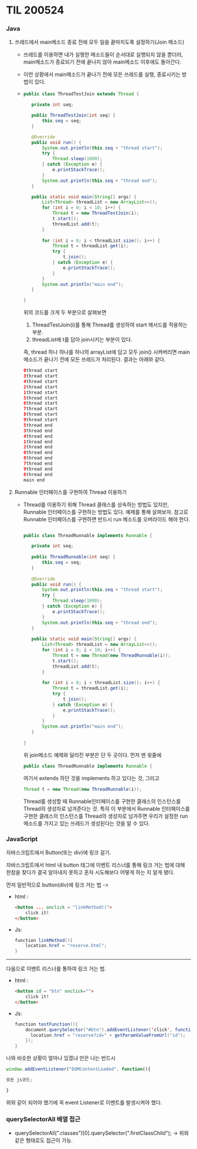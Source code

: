 # TIL 200524

### Java

1. 쓰레드에서 main메소드 종료 전에 모두 일을 끝마치도록 설정하기(Join 메소드)
   
   - 쓰레드를 이용하면 내가 실행한 메소드들이 순서대로 실행되지 않을 뿐더러, main메소드가 종료되기 전에 끝나지 않아 main메소드 이후에도 돌아간다.
   
   - 이런 상황에서 main메소드가 끝나기 전에 모든 쓰레드를 실행, 종료시키는 방법이 있다.
   
   - ```java
     public class ThreadTestJoin extends Thread {
     
     	private int seq;
     
     	public ThreadTestJoin(int seq) {
     		this.seq = seq;
     	}
     
     	@Override
     	public void run() {
     		System.out.println(this.seq + "thread start");
     		try {
     			Thread.sleep(1000);
     		} catch (Exception e) {
     			e.printStackTrace();
     		}
     		System.out.println(this.seq + "thread end");
     	}
     
     	public static void main(String[] args) {
     		List<Thread> threadList = new ArrayList<>();
     		for (int i = 0; i < 10; i++) {
     			Thread t = new ThreadTestJoin(i);
     			t.start();
     			threadList.add(t);
     		}
     		
     		for (int i = 0; i < threadList.size(); i++) {
     			Thread t = threadList.get(i);
     			try {
     				t.join();
     			} catch (Exception e) {
     				e.printStackTrace();
     			}
     		}
     		System.out.println("main end");
     	}
     
     }
     
     ```
   
     위의 코드를 크게 두 부분으로 살펴보면 
   
     1. ThreadTestJoin(i)를 통해 Thread를 생성하여 start 메서드를 적용하는 부분.
     2. threadList에 t를 담아 join시키는 부분이 있다.
   
     즉, thread 하나 하나를 하나의 arrayList에 담고 모두 join() 시켜버리면 main메소드가 끝나기 전에 모든 쓰레드가 처리된다. 결과는 아래와 같다.
   
     ```java
     0thread start
     3thread start
     4thread start
     2thread start
     1thread start
     5thread start
     6thread start
     7thread start
     8thread start
     9thread start
     5thread end
     3thread end
     4thread end
     1thread end
     2thread end
     0thread end
     8thread end
     7thread end
     9thread end
     6thread end
     main end
     ```
   
     
   
2. Runnable 인터페이스를 구현하여 Thread 이용하기

   - Thread를 이용하기 위해 Thread 클래스를 상속하는 방법도 있지만, Runnable 인터페이스를 구현하는 방법도 있다. 예제를 통해 살펴보자. 참고로 Runnable 인터페이스를 구현하면 반드시 run 메소드를 오버라이드 해야 한다.

     ```java
     
     public class ThreadRunnable implements Runnable {
     
     	private int seq;
     	
     	public ThreadRunnable(int seq) {
     		this.seq = seq;
     	}
     	
     	@Override
     	public void run() {
     		System.out.println(this.seq + "thread start");
     		try {
     			Thread.sleep(1000);
     		} catch (Exception e) {
     			e.printStackTrace();
     		}
     		System.out.println(this.seq + "thread end");
     	}
     	
     	public static void main(String[] args) {
     		List<Thread> threadList = new ArrayList<>();
     		for (int i = 0; i < 10; i++) {
     			Thread t = new Thread(new ThreadRunnable(i));
     			t.start();
     			threadList.add(t);
     		}
     		
     		for (int i = 0; i < threadList.size(); i++) {
     			Thread t = threadList.get(i);
     			try {
     				t.join();
     			} catch (Exception e) {
     				e.printStackTrace();
     			}
     		}
     		System.out.println("main end");
     	}
     	
     }
     ```

     위 join메소드 예제와 달라진 부분은 단 두 곳이다. 먼저 맨 윗줄에

     ```java
     public class ThreadRunnable implements Runnable {
     ```

     여기서 extends 하던 것을 implements 하고 있다는 것, 그리고

     ```java
     Thread t = new Thread(new ThreadRunnable(i));
     ```

     Thread를 생성할 때 Runnable인터페이스를 구현한 클래스의 인스턴스를 Thread의 생성자로 넘겨준다는 것. 특히 이 부분에서 Runnable 인터페이스를 구현한 클래스의 인스턴스를 Thread의 생성자로 넘겨주면 우리가 설정한 run 메소드를 가지고 있는 쓰레드가 생성된다는 것을 알 수 있다.

### JavaScript

자바스크립트에서 Button(또는 div)에 링크 걸기.

자바스크립트에서 html 내 button 태그에 이벤트 리스너를 통해 링크 거는 법에 대해 한참을 찾다가 결국 알아내지 못하고 혼자 시도해보다 어떻게 하는 지 알게 됐다.

먼저 일반적으로 button(div)에 링크 거는 법 ->

- html :

  ```html
  <button ... onclick = "linkMethod()">
      click it!
  </button>
  ```

- Js:

  ```java
  function linkMethod(){
      location.href = "reserve.html";
  }
  ```

---

다음으로 이벤트 리스너를 통하여 링크 거는 법.

* html :

  ```html
  <button id = "btn" onclick="">
      click it!
  </button>
  ```

* Js:

  ```java
  function testFunction(){
      document.querySelector("#btn").addEventListener('click', function(){
      	location.href = "reserve?id=" + getParamValueFromUrl("id");
      });
  }
  ```

나와 비슷한 상황이 얼마나 있겠냐 만은 나는 반드시 

```javascript
window.addEventListener("DOMContentLoaded", function(){

모든 js코드;

}
```

위와 같이 되어야 했기에 꼭 event Listener로 이벤트를 발생시켜야 했다.



### querySelectorAll 배열 접근

* querySelectorAll(".classes")[0].querySelector(".firstClassChild");
  -> 위와 같은 형태로도 접근이 가능.